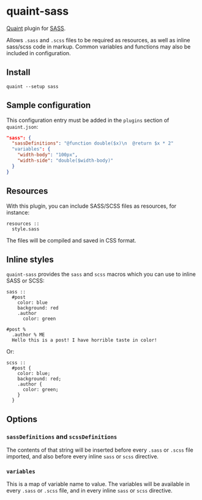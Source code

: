 
quaint-sass
===========

[Quaint](http://breuleux.github.io/quaint)
plugin for [SASS](http://sass-lang.com/).

Allows `.sass` and `.scss` files to be required as resources, as well
as inline sass/scss code in markup. Common variables and functions may
also be included in configuration.


## Install

    quaint --setup sass


## Sample configuration

This configuration entry must be added in the `plugins` section of
`quaint.json`:

```json
"sass": {
  "sassDefinitions": "@function double($x)\n  @return $x * 2"
  "variables": {
    "width-body": "100px",
    "width-side": "double($width-body)"
  }
}
```


## Resources

With this plugin, you can include SASS/SCSS files as resources, for
instance:

```
resources ::
  style.sass
```

The files will be compiled and saved in CSS format.


## Inline styles

`quaint-sass` provides the `sass` and `scss` macros which you can use
to inline SASS or SCSS:

```quaint
sass ::
  #post
    color: blue
    background: red
    .author
      color: green

#post %
  .author % ME
  Hello this is a post! I have horrible taste in color!
```

Or:

```quaint
scss ::
  #post {
    color: blue;
    background: red;
    .author {
      color: green;
    }
  }
```


## Options

### `sassDefinitions` and `scssDefinitions`

The contents of that string will be inserted before every `.sass` or
`.scss` file imported, and also before every inline `sass` or `scss`
directive.

### `variables`

This is a map of variable name to value. The variables will be
available in every `.sass` or `.scss` file, and in every inline `sass`
or `scss` directive.


